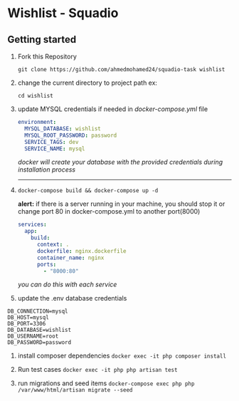 # Wishlist - Squadio

## Getting started

1. Fork this Repository

   `git clone https://github.com/ahmedmohamed24/squadio-task wishlist`

1. change the current directory to project path ex:

   `cd wishlist`

1. update MYSQL credentials if needed in _docker-compose.yml_ file

   ```yaml
   environment:
     MYSQL_DATABASE: wishlist
     MYSQL_ROOT_PASSWORD: password
     SERVICE_TAGS: dev
     SERVICE_NAME: mysql
   ```

   _docker will create your database with the provided credentials during installation process_

   ***

1. `docker-compose build && docker-compose up -d`

   **alert:** </span> if there is a server running in your machine, you should stop it or change port 80 in docker-compose.yml to another port(8000)

   ```yaml
   services:
     app:
       build:
         context: .
         dockerfile: nginx.dockerfile
         container_name: nginx
         ports:
           - "8000:80"
   ```

   _you can do this with each service_

1. update the .env database credentials

```
DB_CONNECTION=mysql
DB_HOST=mysql
DB_PORT=3306
DB_DATABASE=wishlist
DB_USERNAME=root
DB_PASSWORD=password
```

1. install composer dependencies `docker exec -it php composer install`

1. Run test cases `docker exec -it php php artisan test`

1. run migrations and seed items `docker-compose exec php php /var/www/html/artisan migrate --seed`
